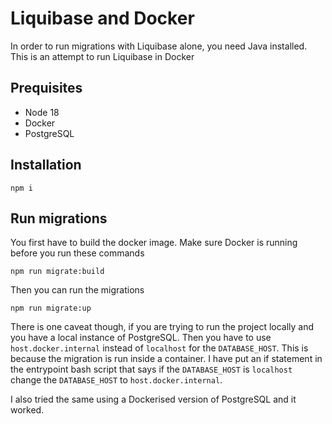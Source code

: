# Liquibase and Docker

In order to run migrations with Liquibase alone, you need Java installed. This is an attempt to run Liquibase in Docker

## Prequisites

- Node 18
- Docker
- PostgreSQL

## Installation

```
npm i
```

## Run migrations

You first have to build the docker image. Make sure Docker is running before you run these commands

```
npm run migrate:build
```

Then you can run the migrations

```
npm run migrate:up
```

There is one caveat though, if you are trying to run the project locally and you have a local instance of PostgreSQL. Then you have to use `host.docker.internal` instead of `localhost` for the `DATABASE_HOST`. This is because the migration is run inside a container. I have put an if statement in the entrypoint bash script that says if the `DATABASE_HOST` is `localhost` change the `DATABASE_HOST` to `host.docker.internal`.

I also tried the same using a Dockerised version of PostgreSQL and it worked.
